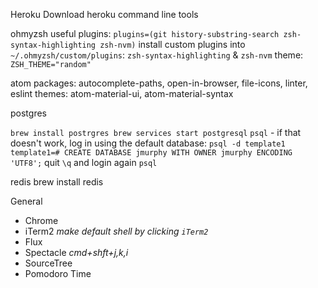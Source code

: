 
Heroku
Download heroku command line tools



ohmyzsh
useful plugins:
`plugins=(git history-substring-search zsh-syntax-highlighting zsh-nvm)`
install custom plugins into `~/.ohmyzsh/custom/plugins`: `zsh-syntax-highlighting` & `zsh-nvm`
theme:
`ZSH_THEME="random"`

atom
packages:
autocomplete-paths, open-in-browser, file-icons, linter, eslint
themes:
atom-material-ui, atom-material-syntax


postgres

`brew install postrgres
brew services start postgresql`
`psql` - if that doesn't work, log in using the default database:
`psql -d template1`
`template1=# CREATE DATABASE jmurphy WITH OWNER jmurphy ENCODING 'UTF8';`
quit `\q` and login again `psql`


redis
brew install redis

General
- Chrome
- iTerm2 _make default shell by clicking `iTerm2`_
- Flux
- Spectacle _cmd+shft+j,k,i_
- SourceTree
- Pomodoro Time
